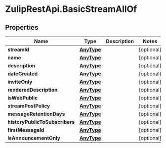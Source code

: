 # ZulipRestApi.BasicStreamAllOf

## Properties

Name | Type | Description | Notes
------------ | ------------- | ------------- | -------------
**streamId** | [**AnyType**](.md) |  | [optional] 
**name** | [**AnyType**](.md) |  | [optional] 
**description** | [**AnyType**](.md) |  | [optional] 
**dateCreated** | [**AnyType**](.md) |  | [optional] 
**inviteOnly** | [**AnyType**](.md) |  | [optional] 
**renderedDescription** | [**AnyType**](.md) |  | [optional] 
**isWebPublic** | [**AnyType**](.md) |  | [optional] 
**streamPostPolicy** | [**AnyType**](.md) |  | [optional] 
**messageRetentionDays** | [**AnyType**](.md) |  | [optional] 
**historyPublicToSubscribers** | [**AnyType**](.md) |  | [optional] 
**firstMessageId** | [**AnyType**](.md) |  | [optional] 
**isAnnouncementOnly** | [**AnyType**](.md) |  | [optional] 



